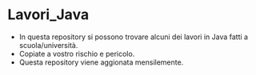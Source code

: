 # Lavori_Java
- In questa repository si possono trovare alcuni dei lavori in Java fatti a scuola/università.
- Copiate a vostro rischio e pericolo. 
- Questa repository viene aggionata mensilemente.
